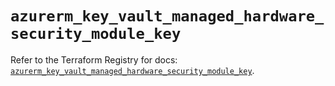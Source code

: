 # `azurerm_key_vault_managed_hardware_security_module_key`

Refer to the Terraform Registry for docs: [`azurerm_key_vault_managed_hardware_security_module_key`](https://registry.terraform.io/providers/hashicorp/azurerm/4.29.0/docs/resources/key_vault_managed_hardware_security_module_key).
